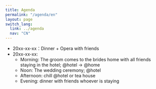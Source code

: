 ```yaml
---
title: Agenda
permalink: "/agenda/en"
layout: page
switch_lang:
  link: ../agenda
  nav: "CN"
---
```


* 20xx-xx-xx：Dinner + Opera with friends
* 20xx-xx-xx:
  * Morning: The groom comes to the brides home with all friends staying in the hotel; @hotel -> @home
  * Noon: The wedding ceremony; @hotel
  * Afternoon: chill @hotel or tea house
  * Evening: dinner with friends whoever is staying
